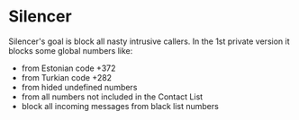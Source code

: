 Silencer
========

Silencer's goal is block all nasty intrusive callers. 
In the 1st private version it blocks some global numbers like:
- from Estonian code +372
- from Turkian code +282
- from hided undefined numbers
- from all numbers not included in the Contact List
- block all incoming messages from black list numbers